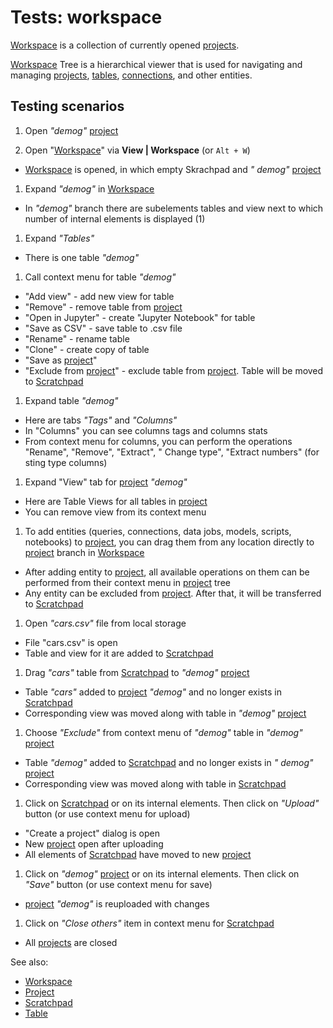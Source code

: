<!-- TITLE: Tests: Workspace -->
<!-- SUBTITLE: -->

# Tests: workspace

[Workspace](workspace.md) is a collection of currently opened [projects](project.md).

[Workspace](workspace.md) Tree is a hierarchical viewer that is used for navigating and
managing [projects](project.md),
[tables](table.md), [connections](../access/access.md#data-connection), and other entities.

## Testing scenarios

1. Open *"demog"* [project](project.md)

1. Open "[Workspace](workspace.md)" via **View | Workspace** (or ```Alt + W```)

* [Workspace](workspace.md) is opened, in which empty Skrachpad and *"
  demog"* [project](project.md)

1. Expand *"demog"* in [Workspace](workspace.md)

* In *"demog"* branch there are subelements tables and view next to which number of internal elements is displayed (1)

1. Expand *"Tables"*

* There is one table *"demog"*

1. Call context menu for table *"demog"*

* "Add view" - add new view for table
* "Remove" - remove table from [project](project.md)
* "Open in Jupyter" - create "Jupyter Notebook" for table
* "Save as CSV" - save table to .csv file
* "Rename" - rename table
* "Clone" - create copy of table
* "Save as [project](project.md)"
* "Exclude from [project](project.md)" - exclude table from [project](project.md). Table will be moved
  to [Scratchpad](scratchpad.md)

1. Expand table *"demog"*

* Here are tabs *"Tags"* and *"Columns"*
* In "Columns" you can see columns tags and columns stats
* From context menu for columns, you can perform the operations "Rename", "Remove", "Extract", "
  Change type", "Extract numbers" (for sting type columns)

1. Expand "View" tab for [project](project.md) *"demog"*

* Here are Table Views for all tables in [project](project.md)
* You can remove view from its context menu

1. To add entities (queries, connections, data jobs, models, scripts, notebooks)
   to [project](project.md), you can drag them from any location directly to [project](project.md)
   branch in [Workspace](workspace.md)

* After adding entity to [project](project.md), all available operations on them can be performed from their context
  menu in [project](project.md) tree
* Any entity can be excluded from [project](project.md). After that, it will be transferred to
  [Scratchpad](scratchpad.md)

1. Open *"cars.csv"* file from local storage

* File "cars.csv" is open
* Table and view for it are added to [Scratchpad](scratchpad.md)

1. Drag *"cars"* table from [Scratchpad](scratchpad.md) to *"demog"* [project](project.md)

* Table *"cars"* added to [project](project.md) *"demog"* and no longer exists in [Scratchpad](scratchpad.md)
* Corresponding view was moved along with table in *"demog"* [project](project.md)

1. Choose *"Exclude"* from context menu of *"demog"* table in *"demog"* [project](project.md)

* Table *"demog"* added to [Scratchpad](scratchpad.md) and no longer exists in *"
  demog"* [project](project.md)
* Corresponding view was moved along with table in [Scratchpad](scratchpad.md)

1. Click on [Scratchpad](scratchpad.md) or on its internal elements. Then click on *"Upload"*
   button (or use context menu for upload)

* "Create a project" dialog is open
* New [project](project.md) open after uploading
* All elements of [Scratchpad](scratchpad.md) have moved to new [project](project.md)

1. Click on *"demog"* [project](project.md) or on its internal elements. Then click on *"Save"*
   button (or use context menu for save)

* [project](project.md) *"demog"* is reuploaded with changes

1. Click on *"Close others"* item in context menu for [Scratchpad](scratchpad.md)

* All [projects](project.md) are closed

See also:

* [Workspace](workspace.md)
* [Project](project.md)
* [Scratchpad](scratchpad.md)
* [Table](table.md)
